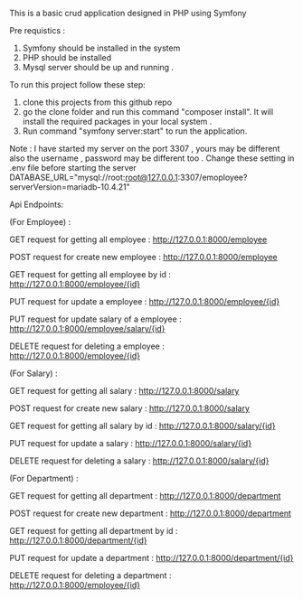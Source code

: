 This is a basic crud application designed in PHP using Symfony

Pre requistics :
1. Symfony should be installed in the system 
2. PHP should be installed 
3. Mysql server should be up and running .




To run this project follow these step:
1. clone this projects from this github repo
2. go the clone folder and run this command "composer install".
    It will install the required packages in your local system .
3. Run command "symfony server:start" to run the application.



Note : I have started my server on the port 3307 , yours may be different also the username , password may be different too . 
Change these setting in .env file before starting the server 
DATABASE_URL="mysql://root:root@127.0.0.1:3307/emoployee?serverVersion=mariadb-10.4.21"

Api Endpoints: 

(For Employee) :

GET request for getting all employee :
http://127.0.0.1:8000/employee

POST request for create new employee :
http://127.0.0.1:8000/employee

GET request for getting all employee by id  :
http://127.0.0.1:8000/employee/{id}

PUT request for update a employee :
http://127.0.0.1:8000/employee/{id}

PUT request for update salary of a employee :
http://127.0.0.1:8000/employee/salary/{id}

DELETE request for deleting a employee :
http://127.0.0.1:8000/employee/{id}


(For Salary) :

GET request for getting all salary :
http://127.0.0.1:8000/salary

POST request for create new salary :
http://127.0.0.1:8000/salary

GET request for getting all salary by id  :
http://127.0.0.1:8000/salary/{id}

PUT request for update a salary :
http://127.0.0.1:8000/salary/{id}


DELETE request for deleting a salary :
http://127.0.0.1:8000/salary/{id}

(For Department) :

GET request for getting all department :
http://127.0.0.1:8000/department

POST request for create new department :
http://127.0.0.1:8000/department

GET request for getting all department by id  :
http://127.0.0.1:8000/department/{id}

PUT request for update a department :
http://127.0.0.1:8000/department/{id}


DELETE request for deleting a department :
http://127.0.0.1:8000/employee/{id}




